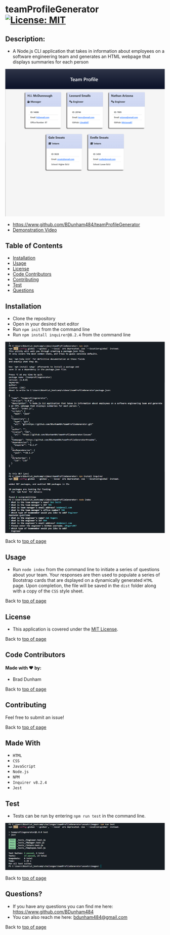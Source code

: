 
# teamProfileGenerator <br>[![License: MIT](https://img.shields.io/badge/License-MIT-yellow.svg)](https://opensource.org/licenses/MIT)


## Description: 

* A Node.js CLI application that takes in information about employees on a software engineering team and generates an HTML webpage that displays summaries for each person

![teamProfileGenerator](./assets/images/team-raising.png)

* <a href='https://www.github.com/BDunham484/teamProfileGenerator'>https://www.github.com/BDunham484/teamProfileGenerator</a>
* <a href='https://www.github.com/BDunham484/teamProfileGenerator/assets/videos/teamProfileGenerator_walkthrough'>Demonstration Video</a>

## Table of Contents

- [Installation](#installation)
- [Usage](#usage)
- [License](#license)
- [Code Contributors](#code-contributors)
- [Contributing](#contributing)
- [Test](#test)
- [Questions](#questions)

## Installation

* Clone the repository
*  Open in your desired text editor
*  Run `npm init` from the command line
*  Run `npm install inquirer@8.2.4` from the command line

![teamProfileGenerator](./assets/images/team-install.png)


Back to [top of page](# )

## Usage

* Run `node index` from the command line to initiate a series of questions about your team. Your responses are then used to populate a series of Bootstrap cards that are dsplayed on a dynamically generated `HTML` page. Upon completion, the file will be saved in the `dist` folder along with a copy of the `CSS` style sheet.



Back to [top of page](# )

## License

* This application is covered under the <a href='https://opensource.org/licenses/MIT'>MIT License</a>.

Back to [top of page](# )


## Code Contributors

#### Made with ❤️ by:

* Brad Dunham



Back to [top of page](# )

## Contributing

Feel free to submit an issue!

Back to [top of page](# )

## Made With

* `HTML`
* `CSS`
* `JavaScript`
* `Node.js`
* `NPM`
* `Inquirer v8.2.4`
* `Jest`

## Test

* Tests can be run by entering `npm run test` in the command line.

![teamProfileGenerator](./assets/images/team-tests.png)



Back to [top of page](# )

## Questions?

* If you have any questions you can find me here: <https://www.github.com/BDunham484>
* You can also reach me here: bdunham484@gmail.com

Back to [top of page](# )

    
